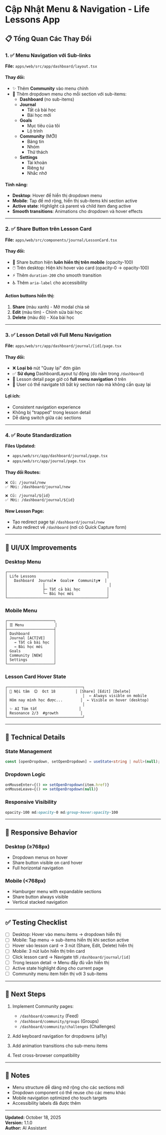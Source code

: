 # Cập Nhật Menu & Navigation - Life Lessons App

## 📋 Tổng Quan Các Thay Đổi

### 1. ✅ Menu Navigation với Sub-links
**File:** `apps/web/src/app/dashboard/layout.tsx`

#### Thay đổi:
- ✨ Thêm **Community** vào menu chính
- 🔽 Thêm dropdown menu cho mỗi section với sub-items:
  - **Dashboard** (no sub-items)
  - **Journal**
    - Tất cả bài học
    - Bài học mới
  - **Goals**
    - Mục tiêu của tôi
    - Lộ trình
  - **Community** (MỚI)
    - Bảng tin
    - Nhóm
    - Thử thách
  - **Settings**
    - Tài khoản
    - Riêng tư
    - Nhắc nhở

#### Tính năng:
- **Desktop**: Hover để hiển thị dropdown menu
- **Mobile**: Tap để mở rộng, hiển thị sub-items khi section active
- **Active state**: Highlight cả parent và child item đang active
- **Smooth transitions**: Animations cho dropdown và hover effects

---

### 2. ✅ Share Button trên Lesson Card
**File:** `apps/web/src/components/journal/LessonCard.tsx`

#### Thay đổi:
- 🎯 Share button hiện **luôn hiển thị trên mobile** (opacity-100)
- 🖱️ Trên desktop: Hiện khi hover vào card (opacity-0 → opacity-100)
- ⚡ Thêm `duration-200` cho smooth transition
- ♿ Thêm `aria-label` cho accessibility

#### Action buttons hiển thị:
1. **Share** (màu xanh) - Mở modal chia sẻ
2. **Edit** (màu tím) - Chỉnh sửa bài học  
3. **Delete** (màu đỏ) - Xóa bài học

---

### 3. ✅ Lesson Detail với Full Menu Navigation
**File:** `apps/web/src/app/dashboard/journal/[id]/page.tsx`

#### Thay đổi:
- ❌ **Loại bỏ** nút "Quay lại" đơn giản
- ✅ **Sử dụng** DashboardLayout tự động (do nằm trong `/dashboard`)
- 🎨 Lesson detail page giờ có **full menu navigation** ở trên
- 🧭 User có thể navigate tới bất kỳ section nào mà không cần quay lại

#### Lợi ích:
- Consistent navigation experience
- Không bị "trapped" trong lesson detail
- Dễ dàng switch giữa các sections

---

### 4. ✅ Route Standardization
**Files Updated:**
- `apps/web/src/app/dashboard/journal/page.tsx`
- `apps/web/src/app/journal/page.tsx`

#### Thay đổi Routes:
```
❌ Cũ: /journal/new
✅ Mới: /dashboard/journal/new

❌ Cũ: /journal/${id}
✅ Mới: /dashboard/journal/${id}
```

#### New Lesson Page:
- Tạo redirect page tại `/dashboard/journal/new`
- Auto redirect về `/dashboard` (nơi có Quick Capture form)

---

## 🎨 UI/UX Improvements

### Desktop Menu
```
┌─────────────────────────────────────────────┐
│ Life Lessons                                │
│   Dashboard  Journal▼  Goals▼  Community▼  │
│                │                             │
│                ├─ Tất cả bài học            │
│                └─ Bài học mới               │
└─────────────────────────────────────────────┘
```

### Mobile Menu
```
┌─────────────────────┐
│ ☰ Menu              │
├─────────────────────┤
│ Dashboard           │
│ Journal [ACTIVE]    │
│   → Tất cả bài học  │
│   → Bài học mới     │
│ Goals               │
│ Community [NEW]     │
│ Settings            │
└─────────────────────┘
```

### Lesson Card Hover State
```
┌──────────────────────────────────┐
│ 🧠 Nội tâm  😊  Oct 18         │ [Share] [Edit] [Delete]
│                                  │  ← Always visible on mobile
│ Hôm nay mình học được...        │  ← Visible on hover (desktop)
│                                  │
│ ✨ AI Tóm tắt                   │
│ Resonance 2/3  #growth          │
└──────────────────────────────────┘
```

---

## 🔧 Technical Details

### State Management
```typescript
const [openDropdown, setOpenDropdown] = useState<string | null>(null);
```

### Dropdown Logic
```typescript
onMouseEnter={() => setOpenDropdown(item.href)}
onMouseLeave={() => setOpenDropdown(null)}
```

### Responsive Visibility
```css
opacity-100 md:opacity-0 md:group-hover:opacity-100
```

---

## 📱 Responsive Behavior

### Desktop (≥768px)
- Dropdown menus on hover
- Share button visible on card hover
- Full horizontal navigation

### Mobile (<768px)
- Hamburger menu with expandable sections
- Share button always visible
- Vertical stacked navigation

---

## ✅ Testing Checklist

- [ ] Desktop: Hover vào menu items → dropdown hiển thị
- [ ] Mobile: Tap menu → sub-items hiển thị khi section active
- [ ] Hover vào lesson card → 3 nút (Share, Edit, Delete) hiển thị
- [ ] Mobile: 3 nút luôn hiển thị trên card
- [ ] Click lesson card → Navigate tới `/dashboard/journal/[id]`
- [ ] Trong lesson detail → Menu đầy đủ vẫn hiển thị
- [ ] Active state highlight đúng cho current page
- [ ] Community menu item hiển thị với 3 sub-items

---

## 🚀 Next Steps

1. Implement Community pages:
   - `/dashboard/community` (Feed)
   - `/dashboard/community/groups` (Groups)
   - `/dashboard/community/challenges` (Challenges)

2. Add keyboard navigation for dropdowns (a11y)

3. Add animation transitions cho sub-menu items

4. Test cross-browser compatibility

---

## 📝 Notes

- Menu structure dễ dàng mở rộng cho các sections mới
- Dropdown component có thể reuse cho các menu khác
- Mobile navigation optimized cho touch targets
- Accessibility labels đã được thêm

---

**Updated:** October 18, 2025  
**Version:** 1.1.0  
**Author:** AI Assistant

